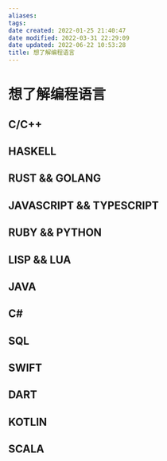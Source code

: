 ```yaml
---
aliases:
tags:
date created: 2022-01-25 21:40:47
date modified: 2022-03-31 22:29:09
date updated: 2022-06-22 10:53:28
title: 想了解编程语言
---
```


# 想了解编程语言

## C/C++

## HASKELL

## RUST && GOLANG

## JAVASCRIPT && TYPESCRIPT

## RUBY && PYTHON

## LISP && LUA

## JAVA

## C\#

## SQL

## SWIFT

## DART

## KOTLIN

## SCALA
